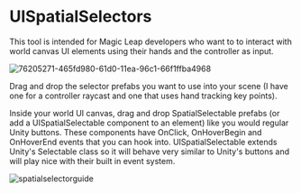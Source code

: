 # UISpatialSelectors
This tool is intended for Magic Leap developers who want to to interact with world canvas UI elements using their hands and the controller as input.

![76205271-465fd980-61d0-11ea-96c1-66f1ffba4968](https://user-images.githubusercontent.com/3331628/76226063-b895e580-61f3-11ea-81b6-3faf47a400b3.gif)

Drag and drop the selector prefabs you want to use into your scene (I have one for a controller raycast and one that uses hand tracking key points).

Inside your world UI canvas, drag and drop SpatialSelectable prefabs (or add a UISpatialSelectable component to an element) like you would regular Unity buttons. These components have OnClick, OnHoverBegin and OnHoverEnd events that you can hook into. UISpatialSelectable extends Unity's Selectable class so it will behave very similar to Unity's buttons and will play nice with their built in event system.

![spatialselectorguide](https://user-images.githubusercontent.com/3331628/76340862-9fb03180-62d2-11ea-84f4-51af465af2a7.png)
